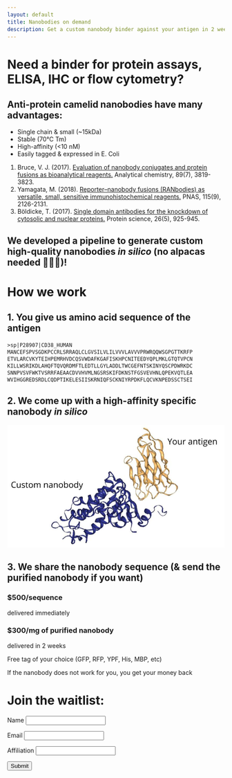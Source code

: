 ```yaml
---
layout: default
title: Nanobodies on demand
description: Get a custom nanobody binder against your antigen in 2 weeks
---
```

# Need a binder for protein assays, ELISA, IHC or flow cytometry?
## Anti-protein camelid nanobodies have many advantages:

* Single chain & small (~15kDa) 
* Stable (70℃ Tm)
* High-affinity (<10 nM)
* Easily tagged & expressed in E. Coli

1. Bruce, V. J. (2017). [Evaluation of nanobody conjugates and protein fusions as bioanalytical reagents.](https://pubs.acs.org/doi/pdf/10.1021/acs.analchem.7b00470) Analytical chemistry, 89(7), 3819-3823.
2. Yamagata, M. (2018). [Reporter–nanobody fusions (RANbodies) as versatile, small, sensitive immunohistochemical reagents.](https://www.ncbi.nlm.nih.gov/pubmed/29440485) PNAS, 115(9), 2126-2131.
3. Böldicke, T. (2017). [Single domain antibodies for the knockdown of cytosolic and nuclear proteins.](https://onlinelibrary.wiley.com/doi/full/10.1002/pro.3154) Protein science, 26(5), 925-945.

## We developed a pipeline to generate custom high-quality nanobodies _in silico_ (no alpacas needed 💉🚫🦙)!

# How we work

## 1. You give us amino acid sequence of the antigen

```
>sp|P28907|CD38_HUMAN
MANCEFSPVSGDKPCCRLSRRAQLCLGVSILVLILVVVLAVVVPRWRQQWSGPGTTKRFP
ETVLARCVKYTEIHPEMRHVDCQSVWDAFKGAFISKHPCNITEEDYQPLMKLGTQTVPCN
KILLWSRIKDLAHQFTQVQRDMFTLEDTLLGYLADDLTWCGEFNTSKINYQSCPDWRKDC
SNNPVSVFWKTVSRRFAEAACDVVHVMLNGSRSKIFDKNSTFGSVEVHNLQPEKVQTLEA
WVIHGGREDSRDLCQDPTIKELESIISKRNIQFSCKNIYRPDKFLQCVKNPEDSSCTSEI
```

## 2. We come up with a high-affinity specific nanobody _in silico_

![antigen-nanobody.jpg](/assets/antigen-nanobody.jpg)

## 3. We share the nanobody sequence (& send the purified nanobody if you want)

### $500/sequence
delivered immediately

### $300/mg of purified nanobody
delivered in 2 weeks

Free tag of your choice (GFP, RFP, YPF, His, MBP, etc)

If the nanobody does not work for you, you get your money back

# Join the waitlist:
<form action="https://formspree.io/nanobodies@protonmail.com" method="POST">

  <p> Name <input type="text" name="name"> </p>
  <p> Email <input type="email" name="email"> </p>
  <p> Affiliation <input type="text" name="affiliation"> </p>
  <input type="submit" value="Submit">
</form>
